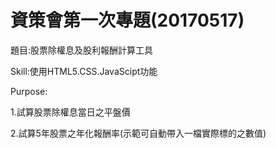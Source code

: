 # 資策會第一次專題(20170517)

題目:股票除權息及股利報酬計算工具

Skill:使用HTML5.CSS.JavaScipt功能

Purpose:

1.試算股票除權息當日之平盤價

2.試算5年股票之年化報酬率(示範可自動帶入一檔實際標的之數值)
